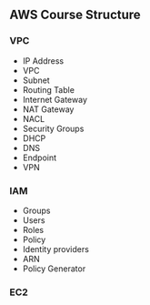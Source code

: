 ## AWS Course Structure

### VPC

-  IP Address
-  VPC
-  Subnet
-  Routing Table
-  Internet Gateway
-  NAT Gateway
-  NACL
-  Security Groups
-  DHCP
-  DNS
-  Endpoint
-  VPN

### IAM

-  Groups
-  Users
-  Roles
-  Policy
-  Identity providers
-  ARN
-  Policy Generator

### EC2
